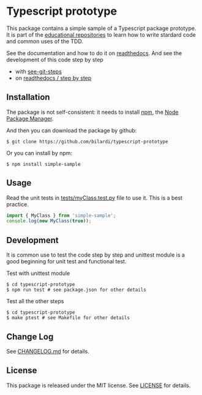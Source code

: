 # Typescript prototype

This package contains a simple sample of a Typescript package prototype.
It is part of the [educational repositories](https://github.com/pandle/materials) to learn how to write stardard code and common uses of the TDD.

See the documentation and how to do it on [readthedocs](https://simple-ts-sample.readthedocs.io/en/latest/).
And see the development of this code step by step

* with [see-git-steps](https://github.com/bilardi/see-git-steps)
* on [readthedocs / step by step](https://simple-ts-sample.readthedocs.io/en/latest/stepbystep.html)

## Installation

The package is not self-consistent: it needs to install [npm](https://www.npmjs.com/get-npm), the [Node Package Manager](https://docs.npmjs.com/cli/v6/commands).

And then you can download the package by github:

```
$ git clone https://github.com/bilardi/typescript-prototype
```

Or you can install by npm:

```
$ npm install simple-sample
```

## Usage

Read the unit tests in [tests/myClass.test.py](tests/myClass.test.ts) file to use it. This is a best practice.

```typescript
import { MyClass } from 'simple-sample';
console.log(new MyClass(true));
```

## Development

It is common use to test the code step by step and unittest module is a good beginning for unit test and functional test.

Test with unittest module

```
$ cd typescript-prototype
$ npm run test # see package.json for other details
```

Test all the other steps

```
$ cd typescript-prototype
$ make ptest # see Makefile for other details
```

## Change Log

See [CHANGELOG.md](CHANGELOG.md) for details.

## License

This package is released under the MIT license.  See [LICENSE](LICENSE) for details.
